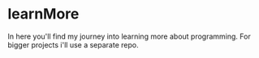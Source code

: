 # learnMore
In here you'll find my journey into learning more about programming. For bigger projects i'll use a separate repo.
